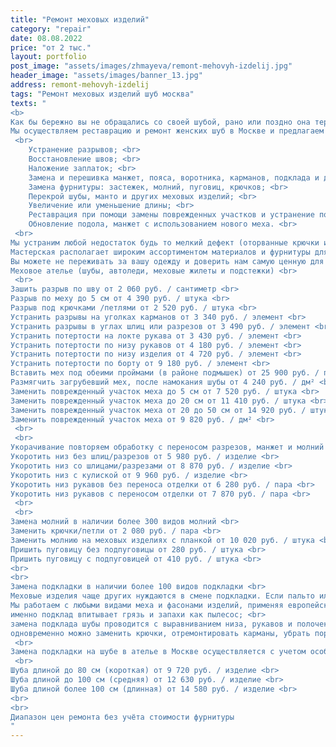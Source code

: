 ```yaml
---
title: "Ремонт меховых изделий"
category: "repair"
date: 08.08.2022
price: "от 2 тыс."
layout: portfolio
post_image: "assets/images/zhmayeva/remont-mehovyh-izdelij.jpg"
header_image: "assets/images/banner_13.jpg"
address: remont-mehovyh-izdelij
tags: "Ремонт меховых изделий шуб москва"
texts: "
<b>
Как бы бережно вы не обращались со своей шубой, рано или поздно она теряет свой первозданный блеск и выглядит довольно поношенной, кроме того никто не застрахован от случайных повреждений мехового изделия. А покупка новой шубы может быть достаточно накладной. Но даже старение и потеря презентабельного вида шубки еще не повод с ней расставаться. Если вашу одежду настигли естественные последствия длительной носки, такие как изломы ворса на меховом изделии, залысины, другие дефекты и повреждения, Вам поможем мы - ателье по ремонту шуб в Москве. <br>
Мы осуществляем реставрацию и ремонт женских шуб в Москве и предлагаем широкий перечень услуг: <br></b>
 <br>
    Устранение разрывов; <br>
    Восстановление швов; <br>
    Наложение заплаток; <br>
    Замена и перешивка манжет, пояса, воротника, карманов, подклада и других элементов мехового изделия; <br>
    Замена фурнитуры: застежек, молний, пуговиц, крючков; <br>
    Перекрой шубы, манто и других меховых изделий; <br>
    Увеличение или уменьшение длины; <br>
    Реставрация при помощи замены поврежденных участков и устранение потертостей; <br>
    Обновление подола, манжет с использованием нового меха. <br>
 <br>
Мы устраним любой недостаток будь то мелкий дефект (оторванные крючки и петли) или более серьезный изъян оторванный подол, подкладка, воротник или лопнувшая пройма
Мастерская располагает широким ассортиментом материалов и фурнитуры для этих целей, но также мы можем использовать в работе и материалы заказчика по его желанию.
Вы можете не переживать за вашу одежду и доверить нам самую ценную для вас вещь ведь в Ателье Жмаева работают только опытные специалисты, хорошо знающие свое дело. Мастера не только качественно выполнят реставрацию меховых изделий, но и сохранят все бирки и фирменный стиль вещей. Мы владеем всеми необходимыми технологиями и методиками работы с пушниной, поэтому готовы решать самые сложные задачи. <br>
Меховое ателье (шубы, автоледи, меховые жилеты и подстежки) <br>
 <br>
Зашить разрыв по шву от 2 060 руб. / сантиметр <br>
Разрыв по меху до 5 см от 4 390 руб. / штука <br>
Разрыв под крючками /петлями от 2 520 руб. / штука <br>
Устранить разрывы на уголках карманов от 3 340 руб. / элемент <br>
Устранить разрывы в углах шлиц или разрезов от 3 490 руб. / элемент <br>
Устранить потертости на локте рукава от 3 430 руб. / элемент <br>
Устранить потертости по низу рукавов от 4 180 руб. / элемент <br>
Устранить потертости по низу изделия от 4 720 руб. / элемент <br>
Устранить потертости по борту от 9 180 руб. / элемент <br>
Вставить мех под обеими проймами (в районе подмышек) от 25 900 руб. / пара <br>
Размягчить загрубевший мех, после намокания шубы от 4 240 руб. / дм² <br>
Заменить поврежденный участок меха до 5 см от 7 520 руб. / штука <br>
Заменить поврежденный участок меха до 20 см от 11 410 руб. / штука <br>
Заменить поврежденный участок меха от 20 до 50 см от 14 920 руб. / штука <br>
Заменить поврежденный участок меха от 9 820 руб. / дм² <br>
 <br>
 <br>
Укорачивание повторяем обработку с переносом разрезов, манжет и молний <br>
Укоротить низ без шлиц/разрезов от 5 980 руб. / изделие <br>
Укоротить низ со шлицами/разрезами от 8 870 руб. / изделие <br>
Укоротить низ с кулиской от 9 960 руб. / изделие <br>
Укоротить низ рукавов без переноса отделки от 6 280 руб. / пара <br>
Укоротить низ рукавов с переносом отделки от 7 870 руб. / пара <br>
 <br>
 <br>
Замена молний в наличии более 300 видов молний <br>
Заменить крючки/петли от 2 080 руб. / пара <br>
Заменить молнию на меховых изделиях с планкой от 10 020 руб. / штука <br>
Пришить пуговицу без подпуговицы от 280 руб. / штука <br>
Пришить пуговицу с подпуговицей от 410 руб. / штука <br>
<br>
<br>
Замена подкладки в наличии более 100 видов подкладки <br>
Меховые изделия чаще других нуждаются в смене подкладки. Если пальто или плащ могут спокойно перенести химчистку, где приведут в порядок все и сразу без потери внешнего вида, то для шубы чистка химическими препаратами может быть губительна. Малейшее нарушение технологии, не очень хороший реагент, неумелый сотрудник - и ваша красавица потеряла внешний вид, а новую купить можете только вы сами. Как же ухаживать за меховым манто, чтобы оно служило долго и не потеряло качества? Одним из эффективных способов является замена подклада на шубе. <br>
Мы работаем с любыми видами меха и фасонами изделий, применяя европейские материалы и фурнитуру для гарантии качества работ. Новая подкладка поможет избавиться от пыли, грязи, запахов и улучшить внешний вид изделия, потому что: <br>
именно подклад впитывает грязь и запахи как пылесос; <br>
замена подклада шубы проводится с выравниванием низа, рукавов и полочек изделия; <br>
одновременно можно заменить крючки, отремонтировать карманы, убрать порывы полотна. <br>
 <br>
Замена подкладки на шубе в ателье в Москве осуществляется с учетом особенностей пошива изделий, качества меха и степени износа. Дополнительный ремонт, в том числе – замена элементов, уменьшение размера выполняются по согласованию с клиентом согласно прейскуранту на услуги. Представленные на странице цены охватывают базовые работы и корректируются в зависимости от сложности и объема дополнительных услуг. <br>
 <br>
Шуба длиной до 80 см (короткая) от 9 720 руб. / изделие <br>
Шуба длиной до 100 см (средняя) от 12 630 руб. / изделие <br>
Шуба длиной более 100 см (длинная) от 14 580 руб. / изделие <br>
<br>
<br>
Диапазон цен ремонта без учёта стоимости фурнитуры
"
---
```

